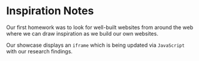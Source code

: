 # Inspiration Notes 

Our first homework was to look for well-built websites from around the web where we can draw inspiration as we build our own websites.

Our showcase displays an `iframe` which is being updated via `JavaScript` with our research findings.